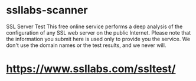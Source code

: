 # ssllabs-scanner 
SSL Server Test
This free online service performs a deep analysis of the configuration of any SSL web server on the public Internet. Please note that the information you submit here is used only to provide you the service. We don't use the domain names or the test results, and we never will.

# https://www.ssllabs.com/ssltest/
